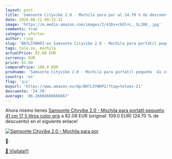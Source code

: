 ```yaml
---
layout: post
title: 'Samsonte Cityvibe 2.0 - Mochila para por al 24.70 % de descuento'
date: 2020-08-11 09:15:31
image: 'https://m.media-amazon.com/images/I/41Dv+cbGl+L._SL200_.jpg'
comments: true
category: ofertas
author: ring
slug: 'B07L5YWHP2-es Samsonte Cityvibe 2.0 - Mochila para portátil pequeño 41...'
tags: tole.es, mochila
actualPrice: 82.08 EUR
currency: EUR
price: 82.08
comparePrice: 109.0 EUR
prodname: 'Samsonte Cityvibe 2.0 - Mochila para portátil pequeño  41 cm  17 5 litros  color gris'
country: 'es'
flag: '🇪🇸'
buyurl: 'https://www.amazon.es/dp/B07L5YWHP2/?tag=tolees-21'
descuento: '24.70'
average: '86.26666666666667'
---
```


Ahora mismo tienes [Samsonte Cityvibe 2.0 - Mochila para portátil pequeño  41 cm  17 5 litros  color gris](https://www.amazon.es/dp/B07L5YWHP2/?tag=tolees-21) a 82.08 EUR (original: 109.0 EUR) (24.70 %  de descuento) en el siguiente enlace!

[![Samsonte Cityvibe 2.0 - Mochila para por](https://m.media-amazon.com/images/I/41Dv+cbGl+L._SL200_.jpg)](https://www.amazon.es/dp/B07L5YWHP2/?tag=tolees-21)

🔎:


[🛒 Visítala!!!](https://www.amazon.es/dp/B07L5YWHP2/?tag=tolees-21)
